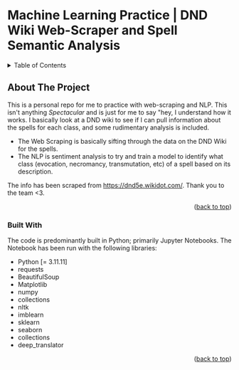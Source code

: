 # Machine Learning Practice | DND Wiki Web-Scraper and Spell Semantic Analysis

<!-- Credit to: https://github.com/othneildrew/Best-README-Template/blob/main/README.md for the Template <3 -->
<!-- Improved compatibility of back to top link: See: https://github.com/othneildrew/Best-README-Template/pull/73 -->
<a id="readme-top"></a>
<!--
*** Thanks for checking out the Best-README-Template. If you have a suggestion
*** that would make this better, please fork the repo and create a pull request
*** or simply open an issue with the tag "enhancement".
*** Don't forget to give the project a star!
*** Thanks again! Now go create something AMAZING! :D
-->

<!-- TABLE OF CONTENTS -->
<details>
  <summary>Table of Contents</summary>
  <ol>
    <li>
      <a href="#about-the-project">About The Project</a>
      <ul>
        <li><a href="#built-with">Built With</a></li>
      </ul>
    </li>
  </ol>
</details>



<!-- ABOUT THE PROJECT -->
## About The Project

This is a personal repo for me to practice with web-scraping and NLP. This isn't anything *Spectacular* and is just for me to say "hey, I understand how it works.
I basically look at a DND wiki to see if I can pull information about the spells for each class, and some rudimentary analysis is included.

- The Web Scraping is basically sifting through the data on the DND Wiki for the spells.
- The NLP is sentiment analysis to try and train a model to identify what class (evocation, necromancy, transmutation, etc) of a spell based on its description.

The info has been scraped from https://dnd5e.wikidot.com/. Thank you to the team <3.

<p align="right">(<a href="#readme-top">back to top</a>)</p>



### Built With
The code is predominantly built in Python; primarily Jupyter Notebooks.
The Notebook has been run with the following libraries:
* Python [= 3.11.11]
* requests
* BeautifulSoup
* Matplotlib
* numpy
* collections
* nltk
* imblearn
* sklearn
* seaborn
* collections
* deep_translator
<p align="right">(<a href="#readme-top">back to top</a>)</p>

